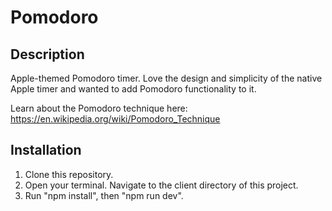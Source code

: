 # Pomodoro

## Description

Apple-themed Pomodoro timer. Love the design and simplicity of the native Apple timer and wanted to add Pomodoro functionality to it. 

Learn about the Pomodoro technique here: https://en.wikipedia.org/wiki/Pomodoro_Technique

## Installation

1. Clone this repository. 
2. Open your terminal. Navigate to the client directory of this project. 
3. Run "npm install", then "npm run dev". 
